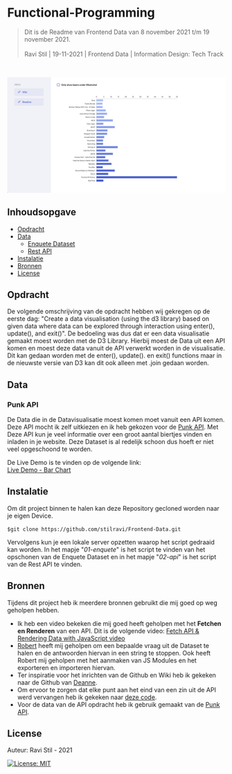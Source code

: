 # Functional-Programming
> Dit is de Readme van Frontend Data van 8 november 2021 t/m 19 november 2021. <br/><br/>
> Ravi Stil   |   19-11-2021   |   Frontend Data   |   Information Design: Tech Track

<br/>

![Intro Image](https://github.com/stilravi/Frontend-Data/blob/main/_wiki/00-overview.png)

## Inhoudsopgave
* [Opdracht](#Opdracht)
* [Data](#Data)
    * [Enquete Dataset](#Enquete-Dataset])
    * [Rest API](#Rest-API])
* [Instalatie](#Instalatie)
* [Bronnen](#Bronnen)
* [License](#License)

## Opdracht
De volgende omschrijving van de opdracht hebben wij gekregen op de eerste dag: "Create a data visualisation (using the d3 library) based on given data where data can be explored through interaction using enter(), update(), and exit()". De bedoeling was dus dat er een data visualisatie gemaakt moest worden met de D3 Library. Hierbij moest de Data uit een API komen en moest deze data vanuit de API verwerkt worden in de visualisatie. Dit kan gedaan worden met de enter(), update(). en exit() functions maar in de nieuwste versie van D3 kan dit ook alleen met .join gedaan worden.

## Data

### Punk API
De Data die in de Datavisualisatie moest komen moet vanuit een API komen. Deze API mocht ik zelf uitkiezen en ik heb gekozen voor de [Punk API](https://punkapi.com/documentation/v2). Met Deze API kun je veel informatie over een groot aantal biertjes vinden en inladen in je website. Deze Dataset is al redelijk schoon dus hoeft er niet veel opgeschoond te worden.

De Live Demo is te vinden op de volgende link: <br/>
[Live Demo - Bar Chart](https://stilravi.github.io/Frontend-Data/02-BarChart/index.html)

## Instalatie
Om dit project binnen te halen kan deze Repository gecloned worden naar je eigen Device.
```shell
$git clone https://github.com/stilravi/Frontend-Data.git
```
Vervolgens kun je een lokale server opzetten waarop het script gedraaid kan worden. In het mapje "_01-enquete_" is het script te vinden van het opschonen van de Enquete Dataset en in het mapje "_02-api_" is het script van de Rest API te vinden.

## Bronnen
Tijdens dit project heb ik meerdere bronnen gebruikt die mij goed op weg geholpen hebben.
* Ik heb een video bekeken die mij goed heeft geholpen met het **Fetchen en Renderen** van een API. Dit is de volgende video: [Fetch API & Rendering Data with JavaScript video](https://www.youtube.com/watch?v=FN_ffvw_ksE&t=1138s&ab_channel=CodeBushi)
* [Robert](https://github.com/roberrrt-s) heeft mij geholpen om een bepaalde vraag uit de Dataset te halen en de antwoorden hiervan in een string te stoppen. Ook heeft Robert mij geholpen met het aanmaken van JS Modules en het exporteren en importeren hiervan.
* Ter inspiratie voor het inrichten van de Github en Wiki heb ik gekeken naar de Github van [Deanne](https://github.com/deannabosschert).
* Om ervoor te zorgen dat elke punt aan het eind van een zin uit de API werd vervangen heb ik gekeken naar [deze code](https://stackoverflow.com/questions/20925157/remove-dot-sign-from-the-end-of-the-string).
* Voor de data van de API opdracht heb ik gebruik gemaakt van de [Punk API](https://punkapi.com/documentation/v2).

## License

Auteur: Ravi Stil - 2021

[![License: MIT](https://img.shields.io/badge/License-MIT-yellow.svg)](https://opensource.org/licenses/MIT)

